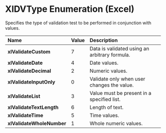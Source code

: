 
# XlDVType Enumeration (Excel)

Specifies the type of validation test to be performed in conjunction with values.



|**Name**|**Value**|**Description**|
|:-----|:-----|:-----|
| **xlValidateCustom**|7|Data is validated using an arbitrary formula.|
| **xlValidateDate**|4|Date values.|
| **xlValidateDecimal**|2|Numeric values.|
| **xlValidateInputOnly**|0|Validate only when user changes the value.|
| **xlValidateList**|3|Value must be present in a specified list.|
| **xlValidateTextLength**|6|Length of text.|
| **xlValidateTime**|5|Time values.|
| **xlValidateWholeNumber**|1|Whole numeric values.|
